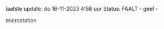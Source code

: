 laatste update: 
do 16-11-2023  4:58   uur 
Status: FAALT - geel - 
<div class="service R">microstation</div>
